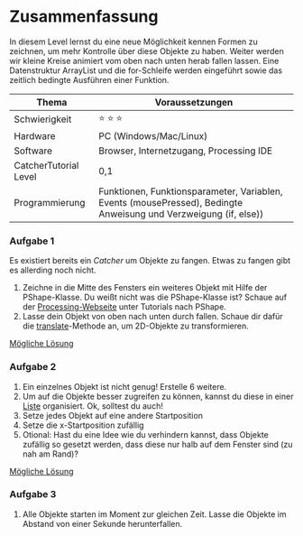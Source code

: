 # Zusammenfassung
In diesem Level lernst du eine neue Möglichkeit kennen Formen zu zeichnen, um mehr Kontrolle über diese Objekte zu haben. Weiter werden wir kleine Kreise animiert vom oben nach unten herab fallen lassen. Eine Datenstruktur ArrayList und die for-Schleife werden eingeführt sowie das zeitlich bedingte Ausführen einer Funktion.

| Thema                 | Voraussetzungen         |
| --------------------- | ----------------------- |
| Schwierigkeit         | :star: :star: :star:    |
| Hardware              | PC (Windows/Mac/Linux)  |
| Software              | Browser, Internetzugang, Processing IDE        |
| CatcherTutorial Level | 0,1                       |
| Programmierung        | Funktionen, Funktionsparameter, Variablen,  Events (mousePressed), Bedingte Anweisung und Verzweigung (if, else))|

### Aufgabe 1
Es existiert bereits ein *Catcher* um Objekte zu fangen. Etwas zu fangen gibt es allerding noch nicht.
1. Zeichne in die Mitte des Fensters ein weiteres Objekt mit Hilfe der PShape-Klasse. Du weißt nicht was die PShape-Klasse ist? Schaue auf der [Processing-Webseite](https://processing.org/) unter Tutorials nach PShape.
2. Lasse dein Objekt von oben nach unten durch fallen. Schaue dir dafür die [translate](https://processing.org/reference/translate_.html)-Methode an, um 2D-Objekte zu transformieren.

[Mögliche Lösung](https://github.com/Flocksserver/CatcherTutorial/blob/master/tutorial/Level2/CatcherTutorialLevel2A1/CatcherTutorialLevel2A1.pde)

### Aufgabe 2
1. Ein einzelnes Objekt ist nicht genug! Erstelle 6 weitere.
2. Um auf die Objekte besser zugreifen zu können, kannst du diese in einer [Liste](https://processing.org/reference/ArrayList.html) organisiert. Ok, solltest du auch!
3. Setze jedes Objekt auf eine andere Startposition
4. Setze die x-Startposition zufällig
5. Otional: Hast du eine Idee wie du verhindern kannst, dass Objekte zufällig so gesetzt werden, dass diese nur halb auf dem Fenster sind (zu nah am Rand)?

[Mögliche Lösung](https://github.com/Flocksserver/CatcherTutorial/blob/master/tutorial/Level2/CatcherTutorialLevel2A2/CatcherTutorialLevel2A2.pde)

### Aufgabe 3
1. Alle Objekte starten im Moment zur gleichen Zeit. Lasse die Objekte im Abstand von einer Sekunde herunterfallen.
